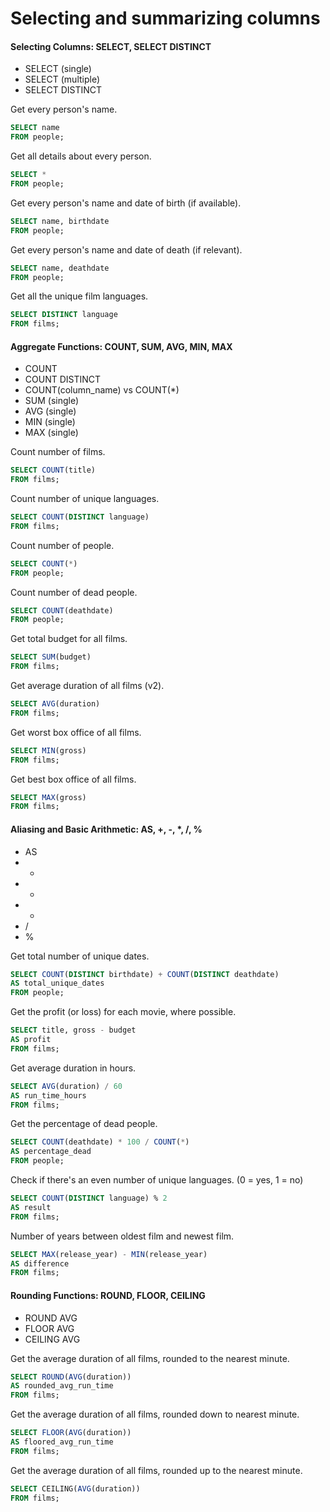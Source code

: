 # Selecting and summarizing columns
#### Selecting Columns: SELECT, SELECT DISTINCT
- SELECT (single)
- SELECT (multiple)
- SELECT DISTINCT

Get every person's name.
```sql
SELECT name
FROM people;
```

Get all details about every person.
```sql
SELECT *
FROM people;
```

Get every person's name and date of birth (if available).
```sql
SELECT name, birthdate
FROM people;
```

Get every person's name and date of death (if relevant).
```sql
SELECT name, deathdate
FROM people;
```

Get all the unique film languages.
```sql
SELECT DISTINCT language
FROM films;
```

#### Aggregate Functions: COUNT, SUM, AVG, MIN, MAX
- COUNT
- COUNT DISTINCT
- COUNT(column_name) vs COUNT(\*)
- SUM (single)
- AVG (single)
- MIN (single)
- MAX (single)

Count number of films.
```sql
SELECT COUNT(title)
FROM films;
```

Count number of unique languages.
```sql
SELECT COUNT(DISTINCT language)
FROM films;
```

Count number of people.
```sql
SELECT COUNT(*)
FROM people;
```

Count number of dead people.
```sql
SELECT COUNT(deathdate)
FROM people;
```

Get total budget for all films.
```sql
SELECT SUM(budget)
FROM films;
```

Get average duration of all films (v2).
```sql
SELECT AVG(duration)
FROM films;
```

Get worst box office of all films.
```sql
SELECT MIN(gross)
FROM films;
```

Get best box office of all films.
```sql
SELECT MAX(gross)
FROM films;
```

#### Aliasing and Basic Arithmetic: AS, +, -, \*, /, %
- AS
- +
- -
- *
- /
- %

Get total number of unique dates.
```sql
SELECT COUNT(DISTINCT birthdate) + COUNT(DISTINCT deathdate)
AS total_unique_dates
FROM people;
```

Get the profit (or loss) for each movie, where possible.
```sql
SELECT title, gross - budget
AS profit
FROM films;
```

Get average duration in hours.
```sql
SELECT AVG(duration) / 60
AS run_time_hours  
FROM films;
```

Get the percentage of dead people.
```sql
SELECT COUNT(deathdate) * 100 / COUNT(*)
AS percentage_dead
FROM people;
```

Check if there's an even number of unique languages. (0 = yes, 1 = no)
```sql
SELECT COUNT(DISTINCT language) % 2
AS result
FROM films;
```

Number of years between oldest film and newest film.
```sql
SELECT MAX(release_year) - MIN(release_year)
AS difference
FROM films;
```

#### Rounding Functions: ROUND, FLOOR, CEILING
- ROUND AVG
- FLOOR AVG
- CEILING AVG

Get the average duration of all films, rounded to the nearest minute.
```sql
SELECT ROUND(AVG(duration))
AS rounded_avg_run_time
FROM films;
```

Get the average duration of all films, rounded down to nearest minute.
```sql
SELECT FLOOR(AVG(duration))
AS floored_avg_run_time
FROM films;
```

Get the average duration of all films, rounded up to the nearest minute.
```sql
SELECT CEILING(AVG(duration))
FROM films;
```
